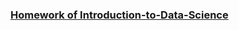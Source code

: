 ### [Homework of Introduction-to-Data-Science](https://class-qry.acad.ncku.edu.tw/syllabus/online_display.php?syear=0110&sem=1&co_no=H212200&class_code=)
